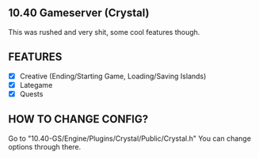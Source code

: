 ## 10.40 Gameserver (Crystal)

This was rushed and very shit, some cool features though.

## FEATURES

- [x] Creative (Ending/Starting Game, Loading/Saving Islands)
- [x] Lategame
- [x] Quests

## HOW TO CHANGE CONFIG?

Go to "10.40-GS/Engine/Plugins/Crystal/Public/Crystal.h"
You can change options through there.
